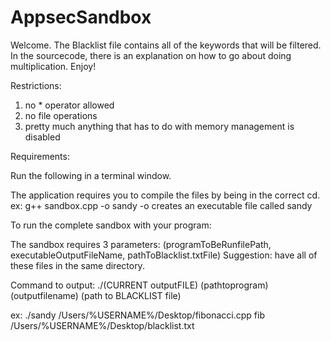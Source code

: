 AppsecSandbox
=============
Welcome.
The Blacklist file contains all of the keywords that will be filtered.
In the sourcecode, there is an explanation on how to go about doing multiplication.
Enjoy!


Restrictions:
1. no * operator allowed
2. no file operations
3. pretty much anything that has to do with memory management is disabled

Requirements:

Run the following in a terminal window.

The application requires you to compile the files by being in the correct cd.
  ex: g++ sandbox.cpp -o sandy
  -o  creates an executable file called sandy
  
To run the complete sandbox with your program:


The sandbox requires 3 parameters: (programToBeRunfilePath, executableOutputFileName, pathToBlacklist.txtFile)
Suggestion: have all of these files in the same directory.


Command to output: ./(CURRENT outputFILE) (pathtoprogram) (outputfilename) (path to BLACKLIST file)

ex: ./sandy /Users/%USERNAME%/Desktop/fibonacci.cpp fib /Users/%USERNAME%/Desktop/blacklist.txt


